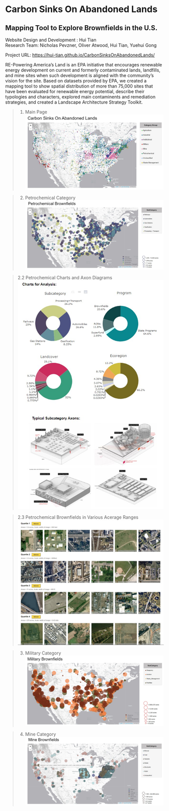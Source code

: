 # Carbon Sinks On Abandoned Lands
## Mapping Tool to Explore Brownfields in the U.S.
Website Design and Development : Hui Tian <br>
Research Team: Nicholas Pevzner, Oliver Atwood, Hui Tian, Yuehui Gong

Project URL: https://hui-tian.github.io/CarbonSinksOnAbandonedLands/

RE-Powering America’s Land is an EPA initiative that encourages renewable energy development on current and formerly contaminated lands, landfills, and mine sites when such development is aligned with the community’s vision for the site. Based on datasets provided by EPA, we created a mapping tool to show spatial distribution of more than 75,000 sites that have been evaluated for renewable energy potential, describe their typologies and characters, explored main contaminents and remediation strategies, and created a Landscape Architecture Strategy Toolkit.

> 1. Main Page <br>
![sample1](https://github.com/Hui-Tian/CarbonSinksOnAbandonedLands/blob/main/img/WebPic1.jpg)

> 2. Petrochemical Category<br>
![sample2](https://github.com/Hui-Tian/CarbonSinksOnAbandonedLands/blob/main/img/WebPic2.jpg)

> 2.2 Petrochemical Charts and Axon Diagrams<br>
![sample3](https://github.com/Hui-Tian/CarbonSinksOnAbandonedLands/blob/main/img/WebPic3.jpg)

> 2.3 Petrochemical Brownfields in Various Acerage Ranges<br>
![sample4](https://github.com/Hui-Tian/CarbonSinksOnAbandonedLands/blob/main/img/WebPic4.jpg)

> 3. Military Category<br>
![sample5](https://github.com/Hui-Tian/CarbonSinksOnAbandonedLands/blob/main/img/WebPic5.jpg)

> 4. Mine Category<br>
![sample6](https://github.com/Hui-Tian/CarbonSinksOnAbandonedLands/blob/main/img/WebPic6.jpg)

